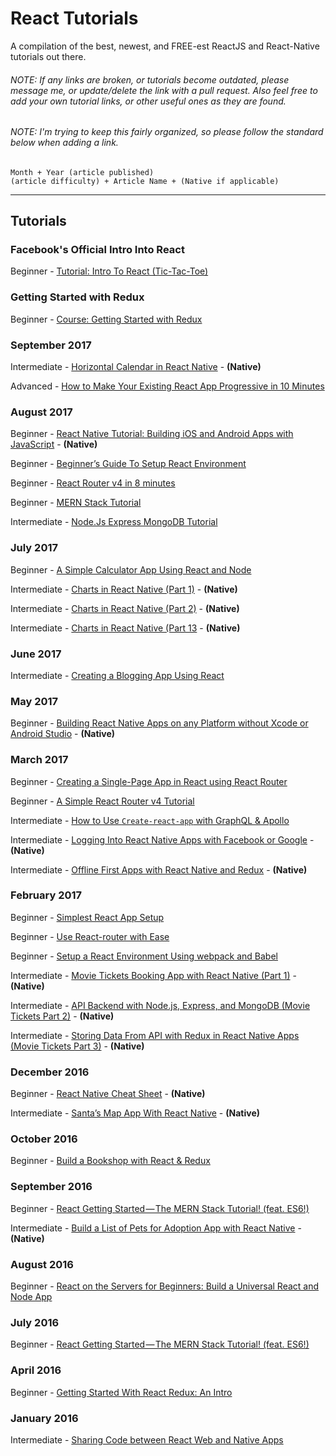 # React Tutorials
A compilation of the best, newest, and FREE-est ReactJS and React-Native tutorials out there.

###### NOTE: If any links are broken, or tutorials become outdated, please message me, or update/delete the link with a pull request. Also feel free to add your own tutorial links, or other useful ones as they are found. 

###### NOTE: I'm trying to keep this fairly organized, so please follow the standard below when adding a link.

```
Month + Year (article published)
(article difficulty) + Article Name + (Native if applicable)
```

------
## Tutorials
### Facebook's Official Intro Into React
Beginner - [Tutorial: Intro To React (Tic-Tac-Toe)](https://facebook.github.io/react/tutorial/tutorial.html)
### Getting Started with Redux
Beginner - [Course: Getting Started with Redux](https://egghead.io/courses/getting-started-with-redux)

### September 2017
Intermediate - [Horizontal Calendar in React Native](http://rationalappdev.com/horizontal-calendar-in-react-native/) - **(Native)**

Advanced - [How to Make Your Existing React App Progressive in 10 Minutes](https://scotch.io/tutorials/how-to-make-your-existing-react-app-progressive-in-10-minutes)

### August 2017
Beginner - [React Native Tutorial: Building iOS and Android Apps with JavaScript](https://www.raywenderlich.com/165140/react-native-tutorial-building-ios-android-apps-javascript) - **(Native)**

Beginner - [Beginner’s Guide To Setup React Environment](https://appdividend.com/2017/03/29/beginners-guide-to-setup-react-v15-4-2-environment/)

Beginner - [React Router v4 in 8 minutes](https://www.youtube.com/watch?v=AzlpRbziyZQ)

Beginner - [MERN Stack Tutorial](https://appdividend.com/2017/06/28/mern-stack-tutorial/)

Intermediate - [Node.Js Express MongoDB Tutorial](https://appdividend.com/2017/06/18/node-js-express-tutorial/)

### July 2017
Beginner - [A Simple Calculator App Using React and Node](https://www.codementor.io/azeezolaniran2016/a-simple-calculator-app-using-react-and-node-a0ubeooxk#comments-a0ubeooxk)

Intermediate - [Charts in React Native (Part 1)](http://rationalappdev.com/charts-in-react-native-part-1/) - **(Native)**

Intermediate - [Charts in React Native (Part 2)](http://rationalappdev.com/charts-in-react-native-part-2/) - **(Native)**

Intermediate - [Charts in React Native (Part 13](http://rationalappdev.com/charts-in-react-native-part-3/) - **(Native)**

### June 2017
Intermediate - [Creating a Blogging App Using React](https://code.tutsplus.com/tutorials/creating-a-blogging-app-using-react-user-sign-in--cms-28568)

### May 2017
Beginner - [Building React Native Apps on any Platform without Xcode or Android Studio](http://rationalappdev.com/building-react-native-apps-on-any-platform-without-xcode-or-android-studio/) - **(Native)**

### March 2017
Beginner - [Creating a Single-Page App in React using React Router](https://www.kirupa.com/react/creating_single_page_app_react_using_react_router.htm)

Beginner - [A Simple React Router v4 Tutorial](https://medium.com/@pshrmn/a-simple-react-router-v4-tutorial-7f23ff27adf)

Intermediate - [How to Use `Create-react-app` with GraphQL & Apollo](https://blog.graph.cool/how-to-use-create-react-app-with-graphql-apollo-62e574617cff)

Intermediate - [Logging Into React Native Apps with Facebook or Google](http://rationalappdev.com/logging-into-react-native-apps-with-facebook-or-google/) - **(Native)**

Intermediate - [Offline First Apps with React Native and Redux](http://rationalappdev.com/offline-first-apps-with-react-native-and-redux/) - **(Native)**

### February 2017
Beginner - [Simplest React App Setup](https://medium.com/@kayodeniyi/simplest-react-app-setup-a74277b99e43)

Beginner - [Use React-router with Ease](https://medium.com/@kayodeniyi/use-react-router-with-ease-79740d951bec)

Beginner - [Setup a React Environment Using webpack and Babel](https://scotch.io/tutorials/setup-a-react-environment-using-webpack-and-babel)

Intermediate - [Movie Tickets Booking App with React Native (Part 1)](http://rationalappdev.com/movie-tickets-booking-app-with-react-native/) - **(Native)**

Intermediate - [API Backend with Node.js, Express, and MongoDB (Movie Tickets Part 2)](http://rationalappdev.com/api-backend-with-nodejs-express-and-mongodb-for-react-native-apps/) - **(Native)**

Intermediate - [Storing Data From API with Redux in React Native Apps (Movie Tickets Part 3)](http://rationalappdev.com/storing-data-from-api-with-redux-in-react-native-apps/) - **(Native)**

### December 2016
Beginner - [React Native Cheat Sheet](http://rationalappdev.com/react-native-cheat-sheet/) - **(Native)**

Intermediate - [Santa’s Map App With React Native](http://rationalappdev.com/santas-map-app-with-react-native/) - **(Native)**

### October 2016
Beginner - [Build a Bookshop with React & Redux](https://scotch.io/tutorials/build-a-bookshop-with-react-redux-i-react-redux-flow)

### September 2016
Beginner - [React Getting Started — The MERN Stack Tutorial! (feat. ES6!)](https://medium.com/@bryantheastronaut/react-getting-started-the-mern-stack-tutorial-feat-es6-de1a2886be50)

Intermediate - [Build a List of Pets for Adoption App with React Native](http://rationalappdev.com/build-a-list-of-pets-for-adoption-app-with-react-native/) - **(Native)**

### August 2016
Beginner - [React on the Servers for Beginners: Build a Universal React and Node App](https://scotch.io/tutorials/react-on-the-server-for-beginners-build-a-universal-react-and-node-app)

### July 2016
Beginner - [React Getting Started — The MERN Stack Tutorial! (feat. ES6!)](https://medium.com/@bryantheastronaut/react-getting-started-the-mern-stack-tutorial-feat-es6-de1a2886be50)

### April 2016
Beginner - [Getting Started With React Redux: An Intro](https://www.codementor.io/mz026/getting-started-with-react-redux-an-intro-8r6kurcxf)

### January 2016
Intermediate - [Sharing Code between React Web and Native Apps](http://jkaufman.io/react-web-native-codesharing/)
